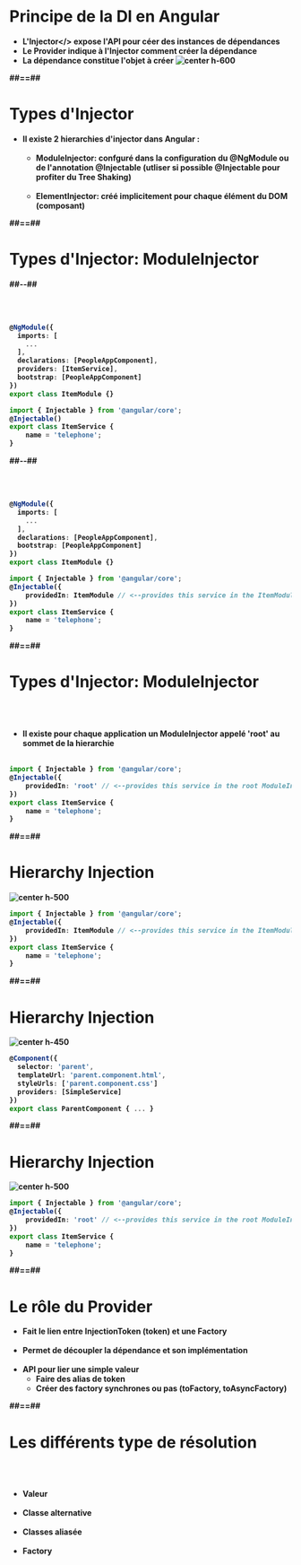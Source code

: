 <!-- .slide-->
# Principe de la DI en Angular

-   <b>L'Injector</> expose l'API pour céer des instances de dépendances
-   Le <b>Provider</b> indique à <b>l'Injector</b> comment créer la dépendance
-   La dépendance constitue l'objet à créer
    ![center h-600](assets/images/school/dependancy-injection/di_working.png)

##==##

<!-- .slide-->

# Types d'Injector

-   Il existe 2 hierarchies d'injector dans Angular :<br><br>
    -   <b>ModuleInjector</b>: confguré dans la configuration du @NgModule ou de l'annotation @Injectable (utliser si possible @Injectable pour profiter du Tree Shaking)<br><br>
    -   <b>ElementInjector</b>: créé implicitement pour chaque élément du DOM (composant)

##==##

<!-- .slide: class="two-column-layout"-->

# Types d'Injector: ModuleInjector

##--##

<!-- .slide: class="with-code inconsolata" -->

<br><br>

```typescript
@NgModule({
  imports: [
    ...
  ],
  declarations: [PeopleAppComponent],
  providers: [ItemService],
  bootstrap: [PeopleAppComponent]
})
export class ItemModule {}
```

<!-- .element: class="medium-code"-->

```typescript
import { Injectable } from '@angular/core';
@Injectable()
export class ItemService {
    name = 'telephone';
}
```

<!-- .element: class="medium-code"-->

##--##

<!-- .slide: class="with-code inconsolata" -->

<br><br>

```typescript
@NgModule({
  imports: [
    ...
  ],
  declarations: [PeopleAppComponent],
  bootstrap: [PeopleAppComponent]
})
export class ItemModule {}
```

<!-- .element: class="medium-code"-->

```typescript
import { Injectable } from '@angular/core';
@Injectable({
    providedIn: ItemModule // <--provides this service in the ItemModule ModuleInjector
})
export class ItemService {
    name = 'telephone';
}
```

<!-- .element: class="medium-code"-->

##==##

<!-- .slide: class="with-code inconsolata" -->

# Types d'Injector: ModuleInjector

<br><br>

-   Il existe pour chaque application un ModuleInjector appelé <b>'root'</b> au sommet de la hierarchie
    <br><br>

```typescript
import { Injectable } from '@angular/core';
@Injectable({
    providedIn: 'root' // <--provides this service in the root ModuleInjector
})
export class ItemService {
    name = 'telephone';
}
```

<!-- .element: class="big-code" -->

##==##

<!-- .slide: class="with-code inconsolata" -->

# Hierarchy Injection

![center h-500](assets/images/school/dependancy-injection/DI-module.png)

```typescript
import { Injectable } from '@angular/core';
@Injectable({
    providedIn: ItemModule // <--provides this service in the ItemModule ModuleInjector
})
export class ItemService {
    name = 'telephone';
}
```

<!-- .element: class="medium-code" -->

##==##

<!-- .slide: class="with-code inconsolata" -->

# Hierarchy Injection

![center h-450](assets/images/school/dependancy-injection/DI-parent.png)

```typescript
@Component({
  selector: 'parent',
  templateUrl: 'parent.component.html',
  styleUrls: ['parent.component.css']
  providers: [SimpleService]
})
export class ParentComponent { ... }
```

<!-- .element: class="medium-code" -->

##==##

<!-- .slide: class="with-code inconsolata" -->

# Hierarchy Injection

![center h-500](assets/images/school/dependancy-injection/DI-root.png)

```typescript
import { Injectable } from '@angular/core';
@Injectable({
    providedIn: 'root' // <--provides this service in the root ModuleInjector
})
export class ItemService {
    name = 'telephone';
}
```

<!-- .element: class="medium-code" -->

##==##

<!-- .slide -->

# Le rôle du Provider

-   Fait le lien entre <b>InjectionToken</b> (token) et une <b>Factory</b><br><br>
-   Permet de découpler la dépendance et son implémentation<br><br>
-   API pour lier une simple valeur
    -   Faire des alias de token
    -   Créer des factory synchrones ou pas (toFactory, toAsyncFactory)

##==##

<!-- .slide -->

# Les différents type de résolution

<br><br>

-   Valeur<br><br>
-   Classe alternative<br><br>
-   Classes aliasée<br><br>
-   Factory
